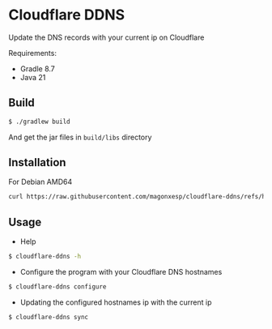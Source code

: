# Cloudflare DDNS
Update the DNS records with your current ip on Cloudflare

Requirements:
* Gradle 8.7
* Java 21

## Build

```sh
$ ./gradlew build
```
And get the jar files in ```build/libs``` directory

## Installation

For Debian AMD64

```sh
curl https://raw.githubusercontent.com/magonxesp/cloudflare-ddns/refs/heads/main/scripts/install-debian-amd64.sh | sudo bash
```

## Usage
* Help
```sh
$ cloudflare-ddns -h
```

* Configure the program with your Cloudflare DNS hostnames
```sh
$ cloudflare-ddns configure
```

* Updating the configured hostnames ip with the current ip
```sh
$ cloudflare-ddns sync
```
